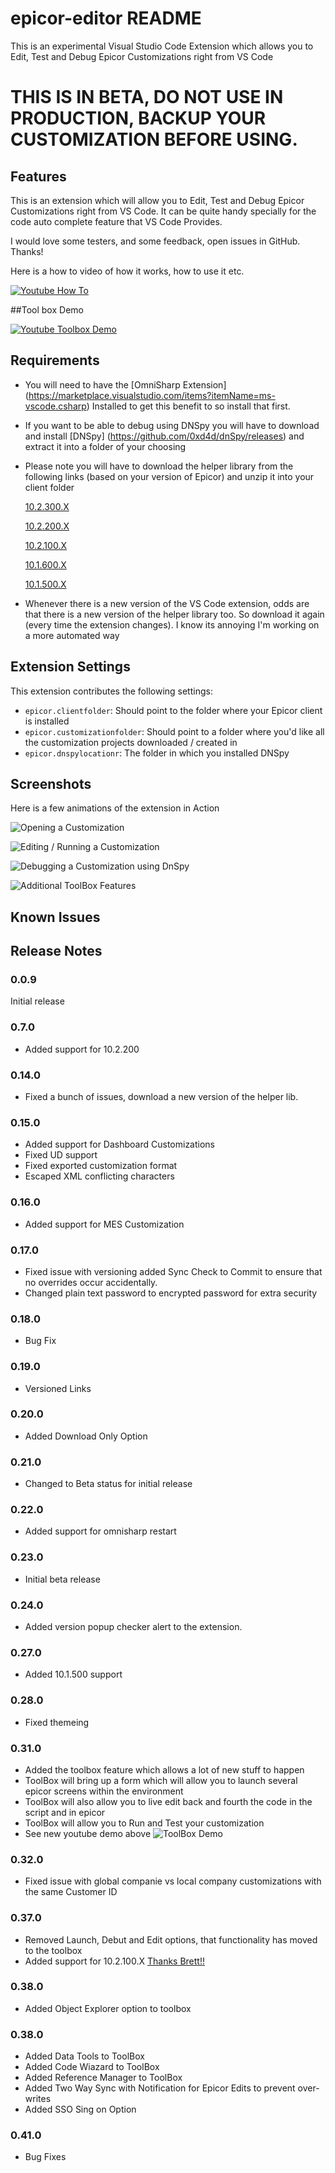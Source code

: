 # epicor-editor README

This is an experimental Visual Studio Code Extension which allows you to Edit, Test and Debug Epicor Customizations right from VS Code
# THIS IS IN BETA, DO NOT USE IN PRODUCTION, BACKUP YOUR CUSTOMIZATION BEFORE USING.


## Features

This is an extension which will allow you to Edit, Test and Debug Epicor Customizations right from VS Code. It can be quite handy specially for the code auto complete feature that VS Code Provides.

I would love some testers, and some feedback, open issues in GitHub. Thanks!

Here is a how to video of how it works, how to use it etc.

[![Youtube How To](https://img.youtube.com/vi/JTZqZcwWnv8/0.jpg)](https://youtu.be/JTZqZcwWnv8 "Visual Studio Code Epicor Customization Editor")


##Tool box Demo

[![Youtube Toolbox Demo](https://img.youtube.com/vi/lWd4L-QNZpM/0.jpg)](https://youtu.be/lWd4L-QNZpM "Visual Studio Code Customization Extension ToolBox Feature Demo")




## Requirements

* You will need to have the [OmniSharp Extension] (https://marketplace.visualstudio.com/items?itemName=ms-vscode.csharp) Installed to get this benefit to so install that first.

* If you want to be able to debug using DNSpy you will have to download and install [DNSpy] (https://github.com/0xd4d/dnSpy/releases) and extract it into a folder of your choosing

* Please note you will have to download the helper library from the following links (based on your version of Epicor) and unzip it into your client folder

    [10.2.300.X](https://josecgomez.com/files/CustomizationHelper.10.2.300.X.zip?0.40.0)

    [10.2.200.X](https://josecgomez.com/files/CustomizationHelper.10.2.200.X.zip?0.40.0)

    [10.2.100.X](https://josecgomez.com/files/CustomizationHelper.10.2.100.X.zip?0.40.0)

    [10.1.600.X](https://josecgomez.com/files/CustomizationHelper.10.1.600.X.zip?0.40.0)

    [10.1.500.X](https://josecgomez.com/files/CustomizationHelper.10.1.500.X.zip?0.40.0)

* Whenever there is a new version of the VS Code extension, odds are that there is a new version of the helper library too. So download it again (every time the extension changes). I know its annoying I'm working on a more automated way    

## Extension Settings

This extension contributes the following settings:

* `epicor.clientfolder`: Should point to the folder where your Epicor client is installed
* `epicor.customizationfolder`: Should point to a folder where you'd like all the customization projects downloaded / created in
* `epicor.dnspylocationr`: The folder in which you installed DNSpy 

## Screenshots
Here is a few animations of the extension in Action

![Opening a Customization](images/VSCodeOpen.gif)

![Editing / Running a Customization](images/VSCodeSyncTest.gif)

![Debugging a Customization using DnSpy](images/VSCodeDebug.gif)

![Additional ToolBox Features](images/HammerDrop.gif)


## Known Issues



## Release Notes

### 0.0.9

Initial release 

### 0.7.0
* Added support for 10.2.200

### 0.14.0
* Fixed a bunch of issues, download a new version of the helper lib.

### 0.15.0
* Added support for Dashboard Customizations
* Fixed UD support
* Fixed exported customization format
* Escaped XML conflicting characters

### 0.16.0
* Added support for MES Customization

### 0.17.0
* Fixed issue with versioning added Sync Check to Commit to ensure that no overrides occur accidentally.
* Changed plain text password to encrypted password for extra security

### 0.18.0
* Bug Fix

### 0.19.0
* Versioned Links

### 0.20.0
* Added Download Only Option

### 0.21.0
* Changed to Beta status for initial release

### 0.22.0
* Added support for omnisharp restart

### 0.23.0
* Initial beta release

### 0.24.0
* Added version popup checker alert to the extension.

### 0.27.0
* Added 10.1.500 support

### 0.28.0
* Fixed themeing

### 0.31.0
* Added the toolbox feature which allows a lot of new stuff to happen
* ToolBox will bring up a form which will allow you to launch several epicor screens within the environment
* ToolBox will also allow you to live edit back and fourth the code in the script and in epicor
* ToolBox will allow you to Run and Test your customization
* See new youtube demo above
![ToolBox Demo](images/ToolBoxDemo.gif)

### 0.32.0
* Fixed issue with global companie vs local company customizations with the same Customer ID

### 0.37.0
* Removed Launch, Debut and Edit options, that functionality has moved to the toolbox
* Added support for 10.2.100.X [Thanks Brett!!](https://github.com/bmanners)

### 0.38.0
* Added Object Explorer option to toolbox


### 0.38.0
* Added Data Tools to ToolBox
* Added Code Wiazard to ToolBox
* Added Reference Manager to ToolBox
* Added Two Way Sync with Notification for Epicor Edits to prevent over-writes
* Added SSO Sing on Option

### 0.41.0
* Bug Fixes

